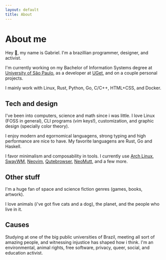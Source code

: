 ```yaml
---
layout: default
title: About
---
```


# About me

Hey 👋, my name is Gabriel. I'm a brazillian programmer, designer, and activist.

I'm currently working on my Bachelor of Information Systems degree at [University of São Paulo](https://usp.br), as a developer at [UGet](https://br.linkedin.com/company/u-get), and on a couple personal projects.

I mainly work with Linux, Rust, Python, Go, C/C++, HTML+CSS, and Docker.

## Tech and design

I've been into computers, science and math since i was little. I love Linux (FOSS in general), CLI programs (vim keys!), customization, and graphic design (specially color theory).

I enjoy modern and egornomical languagens, strong typing and high performance are nice to have. My favorite languagens are Rust, Go and Haskell.

I favor minimalism and composability in tools. I currently use [Arch Linux](https://archlinux.org), [SwayWM](https://swaywm.org/), [Neovim](https://neovim.io), [Qutebrowser](https://qutebrowser.org), [NeoMutt](https://neomutt.org/), and a few more.

## Other stuff

I'm a huge fan of space and science fiction genres (games, books, artwork).

I love animals (i've got five cats and a dog), the planet, and the people who live in it.

## Causes

Studying at one of the big public universities of Brazil, meeting all sort of amazing people, and witnessing injustice has shaped how i think. I'm an environmental, animal rights, free software, privacy, queer, social, and education activist.
